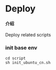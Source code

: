 # Deploy

#### 介绍
Deploy related scripts

### init base env
 
```shell
cd script
sh init_ubuntu_cn.sh
```

